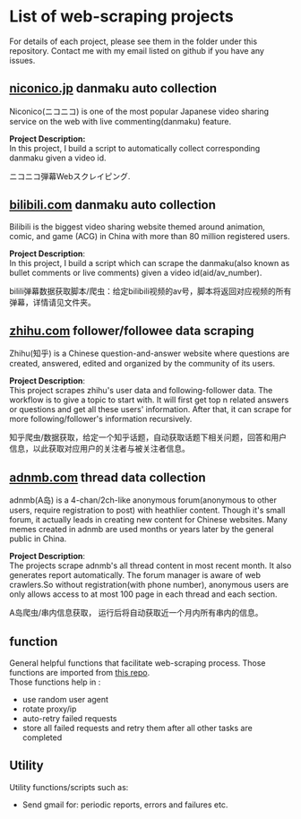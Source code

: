 # List of web-scraping projects

For details of each project, please see them in the folder under this repository. Contact me with my email listed on github if you have any issues.

## [niconico.jp](http://www.nicovideo.jp/) danmaku auto collection

Niconico(ニコニコ) is one of the most popular Japanese video sharing service on the web with live commenting(danmaku) feature.

**Project Description:**  
In this project, I build a script to automatically collect corresponding danmaku given a video id.

ニコニコ弾幕Webスクレイピング.

## [bilibili.com](https://www.bilibili.com/) danmaku auto collection

Bilibili is the biggest video sharing website themed around animation, comic, and game (ACG) in China with more than 80 million registered users.

**Project Description**:    
In this project, I build a script which can scrape the danmaku(also known as bullet comments or live comments) given a video id(aid/av_number).

bilili弹幕数据获取脚本/爬虫：给定bilibili视频的av号，脚本将返回对应视频的所有弹幕，详情请见文件夹。

## [zhihu.com](https://www.zhihu.com) follower/followee data scraping

Zhihu(知乎) is a Chinese question-and-answer website where questions are created, answered, edited and organized by the community of its users. 

**Project Description**:  
This project scrapes zhihu's user data and following-follower data. The workflow is to give a topic to start with. It will first get top n related answers or questions and get all these users' information. After that, it can scrape for more following/follower's information recursively.

知乎爬虫/数据获取，给定一个知乎话题，自动获取话题下相关问题，回答和用户信息，以此获取对应用户的关注者与被关注者信息。

## [adnmb.com](http://adnmb.com) thread data collection

adnmb(A岛) is a 4-chan/2ch-like anonymous forum(anonymous to other users, require registration to post) with heathlier content. Though it's small forum, it actually leads in creating new content for Chinese websites. Many memes created in adnmb are used months or years later by the general public in China.

**Project Description**:   
The projects scrape adnmb's all thread content in most recent month. It also generates report automatically. The forum manager is aware of web crawlers.So without registration(with phone number), anonymous users are only allows access to at most 100 page in each thread and each section.

A岛爬虫/串内信息获取， 运行后将自动获取近一个月内所有串内的信息。

## function

General helpful functions that facilitate web-scraping process. Those functions are imported from [this repo](https://github.com/yusuzech/r-web-scraping-template).  
Those functions help in :    
* use random user agent
* rotate proxy/ip
* auto-retry failed requests
* store all failed requests and retry them after all other tasks are completed

## Utility

Utility functions/scripts such as:  

* Send gmail for: periodic reports, errors and failures etc.

